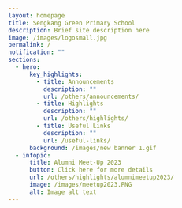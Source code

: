 ```yaml
---
layout: homepage
title: Sengkang Green Primary School
description: Brief site description here
image: /images/logosmall.jpg
permalink: /
notification: ""
sections:
  - hero:
      key_highlights:
        - title: Announcements
          description: ""
          url: /others/announcements/
        - title: Highlights
          description: ""
          url: /others/highlights/
        - title: Useful Links
          description: ""
          url: /useful-links/
      background: /images/new banner 1.gif
  - infopic:
      title: Alumni Meet-Up 2023
      button: Click here for more details
      url: /others/highlights/alumnimeetup2023/
      image: /images/meetup2023.PNG
      alt: Image alt text
---
```

